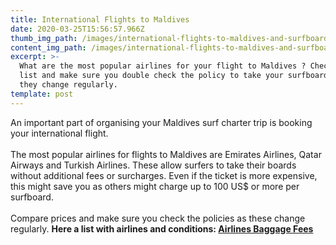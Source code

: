 ```yaml
---
title: International Flights to Maldives
date: 2020-03-25T15:56:57.966Z
thumb_img_path: /images/international-flights-to-maldives-and-surfboard-fees.jpg
content_img_path: /images/international-flights-to-maldives-and-surfboard-fees.jpg
excerpt: >-
  What are the most popular airlines for your flight to Maldives ? Check the
  list and make sure you double check the policy to take your surfboards, as
  they change regularly.
template: post
---
```

An important part of organising your Maldives surf charter trip is booking your international flight. \
\
The most popular airlines for flights to Maldives are Emirates Airlines, Qatar Airways and Turkish Airlines. These allow surfers to take their boards without additional fees or surcharges. Even if the ticket is more expensive, this might save you as others might charge up to 100 US$ or more per surfboard. \
\
Compare prices and make sure you check the policies as these change regularly. **Here a list with airlines and conditions: [Airlines Baggage Fees](https://www.surfline.com/surf-news/boardbag-fees-airline/18407)**